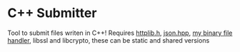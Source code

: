# C++ Submitter

Tool to submit files writen in C++!
Requires [httplib.h](https://github.com/yhirose/cpp-httplib), [json.hpp](https://github.com/nlohmann/json), [my binary file handler](https://github.com/Nk125/CPP-LocalProjects/tree/main/Simple%20Binary%20File%20Handler), libssl and libcrypto, these can be static and shared versions
